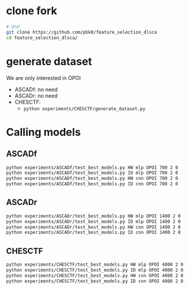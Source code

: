 

# clone fork

```bash
# dnd
git clone https://github.com/pbk0/feature_selection_dlsca
cd feature_selection_dlsca/
```

# generate dataset

We are only interested in OPOI

+ ASCADf: no need 
+ ASCADr: no need
+ CHESCTF: 
  + `python experiments/CHESCTF/generate_dataset.py`


# Calling models

## ASCADf

```bash
python experiments/ASCADf/test_best_models.py HW mlp OPOI 700 2 0
python experiments/ASCADf/test_best_models.py ID mlp OPOI 700 2 0
python experiments/ASCADf/test_best_models.py HW cnn OPOI 700 2 0
python experiments/ASCADf/test_best_models.py ID cnn OPOI 700 2 0
```

## ASCADr

```bash
python experiments/ASCADr/test_best_models.py HW mlp OPOI 1400 2 0
python experiments/ASCADr/test_best_models.py ID mlp OPOI 1400 2 0
python experiments/ASCADr/test_best_models.py HW cnn OPOI 1400 2 0
python experiments/ASCADr/test_best_models.py ID cnn OPOI 1400 2 0
```

## CHESCTF

```bash
python experiments/CHESCTF/test_best_models.py HW mlp OPOI 4000 2 0
python experiments/CHESCTF/test_best_models.py ID mlp OPOI 4000 2 0
python experiments/CHESCTF/test_best_models.py HW cnn OPOI 4000 2 0
python experiments/CHESCTF/test_best_models.py ID cnn OPOI 4000 2 0
```